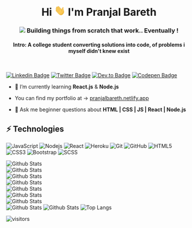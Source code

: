 <h1 align="center">Hi <img src="https://raw.githubusercontent.com/RidhikGovind/RidhikGovind/master/wave.gif" width="30px"> I'm Pranjal Bareth</h1>  
<h3 align="center"><img src="https://media.tenor.com/images/7e96d994f29b388f63f7aa77ff2bea78/tenor.gif" width="30px">  Building things from scratch that work.. Eventually !</h3>  
<h4 align="center">Intro: A college student converting solutions into code, of problems i myself didn't knew exist</h4></br>

[![Linkedin Badge](https://img.shields.io/badge/-LinkedIn-blue?style=flat-square&logo=Linkedin&logoColor=white&link=https://www.linkedin.com/in/pranjal-bareth/)](https://www.linkedin.com/in/pranjal-bareth/)
[![Twitter Badge](https://img.shields.io/badge/-Twitter-1da1f2?style=flat-square&logo=twitter&logoColor=white&link=https://twitter.com/pranjalbareth)](https://twitter.com/pranjalbareth)
[![Dev.to Badge](https://img.shields.io/badge/-Dev.to-black?style=flat-square&logo=Dev.to&logoColor=white&link=https://dev.to/pranjalbareth)](https://dev.to/pranjalbareth)
[![Codepen Badge](https://img.shields.io/badge/-Codepen-25272D?style=flat-square&logo=Codepen&logoColor=white&link=https://codepen.io/pranjalbareth)](https://codepen.io/pranjalbareth)

- 🌱 I’m currently learning **React.js** & **Node.js**

- You can find my portfolio at -> [pranjalbareth.netlify.app](https://pranjalbareth.netlify.app)

- 💬 Ask me beginner questions about **HTML | CSS | JS | React | Node.js**  

 ## ⚡ Technologies  
 
![JavaScript](https://img.shields.io/badge/-JavaScript-black?style=flat-square&logo=javascript)
![Nodejs](https://img.shields.io/badge/-Nodejs-black?style=flat-square&logo=Node.js)
![React](https://img.shields.io/badge/-React-black?style=flat-square&logo=react)
![Heroku](https://img.shields.io/badge/-Heroku-430098?style=flat-square&logo=heroku)
![Git](https://img.shields.io/badge/-Git-black?style=flat-square&logo=git)
![GitHub](https://img.shields.io/badge/-GitHub-181717?style=flat-square&logo=github)
![HTML5](https://img.shields.io/badge/-HTML5-E34F26?style=flat-square&logo=html5&logoColor=white)
![CSS3](https://img.shields.io/badge/-CSS3-1572B6?style=flat-square&logo=css3)
![Bootstrap](https://img.shields.io/badge/-Bootstrap-563D7C?style=flat-square&logo=bootstrap&logoColor=white)
![SCSS](https://img.shields.io/badge/-Sass-CF649A?style=flat-square&logo=sass&logoColor=white)
 
![Github Stats](https://github-readme-stats.vercel.app/api?username=pranjalbareth&count_private=true&show_icons=true&include_all_commits=true&theme=dark)  
![Github Stats](https://github-readme-stats.vercel.app/api?username=pranjalbareth&count_private=true&show_icons=true&include_all_commits=true&theme=radical)  
![Github Stats](https://github-readme-stats.vercel.app/api?username=pranjalbareth&count_private=true&show_icons=true&include_all_commits=true&theme=merko)  
![Github Stats](https://github-readme-stats.vercel.app/api?username=pranjalbareth&count_private=true&show_icons=true&include_all_commits=true&theme=tokyonight)  
![Github Stats](https://github-readme-stats.vercel.app/api?username=pranjalbareth&count_private=true&show_icons=true&include_all_commits=true&theme=onedark)  
![Github Stats](https://github-readme-stats.vercel.app/api?username=pranjalbareth&count_private=true&show_icons=true&include_all_commits=true&theme=cobalt)  
![Github Stats](https://github-readme-stats.vercel.app/api?username=pranjalbareth&count_private=true&show_icons=true&include_all_commits=true&theme=synthwave)  
![Github Stats](https://github-readme-stats.vercel.app/api?username=pranjalbareth&count_private=true&show_icons=true&include_all_commits=true&theme=highcontrast) 
![Github Stats](https://github-readme-stats.vercel.app/api?username=pranjalbareth&count_private=true&show_icons=true&include_all_commits=true&theme=dracula) 
![Top Langs](https://github-readme-stats.vercel.app/api/top-langs/?username=pranjalbareth&hide=TeX&layout=compact&theme=cobalt)
  
![visitors](https://visitor-badge.laobi.icu/badge?page_id=page.id)
